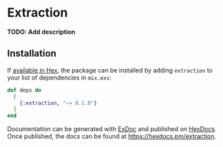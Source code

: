 # Extraction

**TODO: Add description**

## Installation

If [available in Hex](https://hex.pm/docs/publish), the package can be installed
by adding `extraction` to your list of dependencies in `mix.exs`:

```elixir
def deps do
  [
    {:extraction, "~> 0.1.0"}
  ]
end
```

Documentation can be generated with [ExDoc](https://github.com/elixir-lang/ex_doc)
and published on [HexDocs](https://hexdocs.pm). Once published, the docs can
be found at <https://hexdocs.pm/extraction>.

